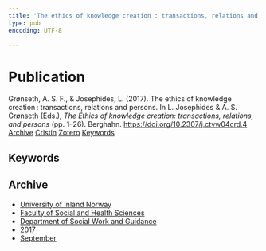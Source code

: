 ```yaml
---
title: 'The ethics of knowledge creation : transactions, relations and persons'
type: pub
encoding: UTF-8

---
```

<h1>Publication</h1>
<article id="csl-bib-container-DN784LPL" class="csl-bib-container">
  <div class="csl-bib-body"> <div class="csl-entry">Grønseth, A. S. F., &#38; Josephides, L. (2017). The ethics of knowledge creation : transactions, relations and persons. In L. Josephides &#38; A. S. Grønseth (Eds.), <i>The Ethics of knowledge creation: transactions, relations, and persons</i> (pp. 1–26). Berghahn. <a href="https://doi.org/10.2307/j.ctvw04crd.4">https://doi.org/10.2307/j.ctvw04crd.4</a></div> </div>
  <div class="csl-bib-buttons">
    <a href="#taxonomy-article-DN784LPL" alt="archive" class="csl-bib-button">Archive</a>
    <a href="https://app.cristin.no/results/show.jsf?id=1490748" alt="Cristin" class="csl-bib-button">Cristin</a>
    <a href="http://zotero.org/groups/5881554/items/DN784LPL" alt="Zotero" class="csl-bib-button">Zotero</a>
    <a href="#keywords-article-DN784LPL" alt="keywords" class="csl-bib-button">Keywords</a>
  </div>
  <div id="csl-bib-meta-container-DN784LPL"></div>
</article>
<div id="csl-bib-meta-DN784LPL" class="csl-bib-meta">
  <article id="keywords-article-DN784LPL" class="keywords-article">
    <h1>Keywords</h1>
    
  </article>
  <article id="taxonomy-article-DN784LPL" class="taxonomy-article">
    <h1>Archive</h1>
    <ul>
      <li><a href="{{< params subfolder >}}en/archive/?key=3DCRN523">University of Inland Norway</a></li>
      <li><a href="{{< params subfolder >}}en/archive/?key=IDKFS3MX">Faculty of Social and Health Sciences</a></li>
      <li><a href="{{< params subfolder >}}en/archive/?key=CU4VFGCV">Department of Social Work and Guidance</a></li>
      <li><a href="{{< params subfolder >}}en/archive/?key=7JQ4YUQB">2017</a></li>
      <li><a href="{{< params subfolder >}}en/archive/?key=YYVHT2DN">September</a></li>
    </ul>
  </article>
</div>
